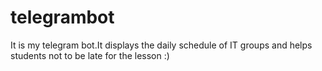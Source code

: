 # telegrambot
It is my telegram bot.It displays the daily schedule of IT groups and helps students not to be late for the lesson :)
